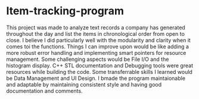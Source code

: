 # Item-tracking-program
This project was made to analyze text records a company has generated throughout the day and list the items in chronological order from open to close. 
I believe I did particularly well with the modularity and clarity when it comes toi the functions.
Things I can improve upon would be like adding a more robust error handling and implementing smart pointers for resource management.
Some challenging aspects would be File I/O and the histogram display.
C++ STL documentation and Debugging tools were great resources while building the code.
Some transferrable skills I learned would be Data Management and UI Design.
I bmade the program maintaionable and adaptable by maintaining consistent style and having good documentation and comments.
